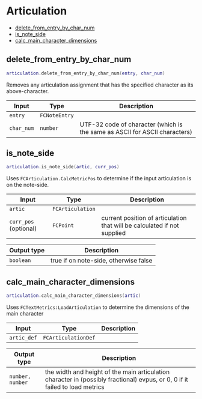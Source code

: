 # Articulation

- [delete_from_entry_by_char_num](#delete_from_entry_by_char_num)
- [is_note_side](#is_note_side)
- [calc_main_character_dimensions](#calc_main_character_dimensions)

## delete_from_entry_by_char_num

```lua
articulation.delete_from_entry_by_char_num(entry, char_num)
```

Removes any articulation assignment that has the specified character as its above-character.

| Input | Type | Description |
| --- | --- | --- |
| `entry` | `FCNoteEntry` |  |
| `char_num` | `number` | UTF-32 code of character (which is the same as ASCII for ASCII characters) |

## is_note_side

```lua
articulation.is_note_side(artic, curr_pos)
```

Uses `FCArticulation.CalcMetricPos` to determine if the input articulation is on the note-side.

| Input | Type | Description |
| --- | --- | --- |
| `artic` | `FCArticulation` |  |
| `curr_pos` (optional) | `FCPoint` | current position of articulation that will be calculated if not supplied |

| Output type | Description |
| --- | --- |
| `boolean` | true if on note-side, otherwise false |

## calc_main_character_dimensions

```lua
articulation.calc_main_character_dimensions(artic)
```

Uses `FCTextMetrics:LoadArticulation` to determine the dimensions of the main character

| Input | Type | Description |
| --- | --- | --- |
| `artic_def` | `FCArticulationDef` |  |

| Output type | Description |
| --- | --- |
| `number, number` | the width and height of the main articulation character in (possibly fractional) evpus, or 0, 0 if it failed to load metrics |